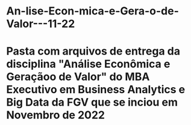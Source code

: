 # An-lise-Econ-mica-e-Gera-o-de-Valor---11-22

# Pasta com arquivos de entrega da disciplina "Análise Econômica e Geraçãoo de Valor" do MBA Executivo em Business Analytics e Big Data da FGV que se inciou em Novembro de 2022
